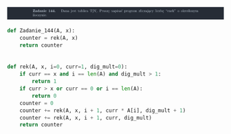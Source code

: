 <picture>
  <source srcset="../../srt/zbior_zadan/144.png" media="(prefers-color-scheme: light)">
  <source srcset="../../srt/zbior_zadan/black_144.png" media="(prefers-color-scheme: dark)">
  <img src="../../srt/zbior_zadan/black_144.png" alt="zadanie 144">
</picture>

```python
def Zadanie_144(A, x):
    counter = rek(A, x)
    return counter


def rek(A, x, i=0, curr=1, dig_mult=0):
    if curr == x and i == len(A) and dig_mult > 1:
        return 1
    if curr > x or curr == 0 or i == len(A):
        return 0
    counter = 0
    counter += rek(A, x, i + 1, curr * A[i], dig_mult + 1)
    counter += rek(A, x, i + 1, curr, dig_mult)
    return counter

```